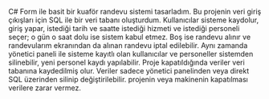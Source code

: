 C# Form ile basit bir kuaför randevu sistemi tasarladım. Bu projenin veri giriş çıkışları için SQL ile bir veri tabanı oluşturdum. 
Kullanıcılar sisteme kaydolur, giriş yapar, istediği tarih ve saatte istediği hizmeti ve istediği personeli seçer; o gün o saat dolu ise sistem kabul etmez. Boş ise randevu alınır ve randevularım ekranından da alınan randevu iptal edilebilir. Aynı zamanda yönetici paneli ile sisteme kayıtlı olan kullanıcılar ve personeller sistemden silinebilir, yeni personel kaydı yapılabilir.
Proje kapatıldığında veriler veri tabanına kaydedilmiş olur. Veriler sadece yönetici panelinden veya direkt SQL üzerinden silinip değiştirilebilir. projenin veya makinenin kapatılması verilere zarar vermez.
